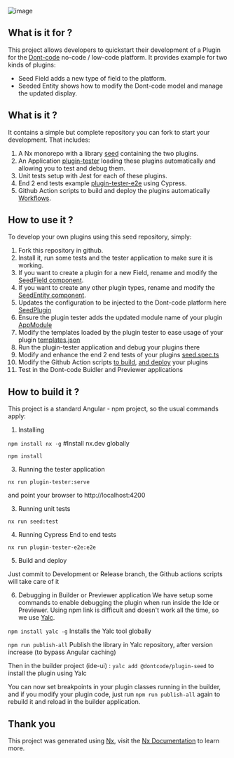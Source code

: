 ![image](https://dont-code.net/assets/logo-shadow-squared.png)
## What is it for ?

This project allows developers to quickstart their development of a Plugin for the  [Dont-code](https://dont-code.net) no-code / low-code platform.
It provides example for two kinds of plugins:
- Seed Field adds a new type of field to the platform.
- Seeded Entity shows how to modify the Dont-code model and manage the updated display.

## What is it ?
It contains a simple but complete repository you can fork to start your development. That includes:
1. A Nx monorepo with a library [seed](libs/seed) containing the two plugins.
2. An Application [plugin-tester](apps/plugin-tester) loading these plugins automatically and allowing you to test and debug them.
3. Unit tests setup with Jest for each of these plugins.
4. End 2 end tests example [plugin-tester-e2e](apps/plugin-tester-e2e) using Cypress.
5. Github Action scripts to build and deploy the plugins automatically [Workflows](.github/workflows).

## How to use it ?

To develop your own plugins using this seed repository, simply:
1. Fork this repository in github.
2. Install it, run some tests and the tester application to make sure it is working.
3. If you want to create a plugin for a new Field, rename and modify the [SeedField component](libs/seed/src/lib/preview/seed-field).
4. If you want to create any other plugin types, rename and modify the [SeedEntity component](libs/seed/src/lib/preview/seeded-entity).
5. Updates the configuration to be injected to the Dont-code platform here [SeedPlugin](libs/seed/src/lib/declaration/seed-plugin.ts)
6. Ensure the plugin tester adds the updated module name of your plugin [AppModule](apps/plugin-tester/src/app/app.module.ts)
7. Modify the templates loaded by the plugin tester to ease usage of your plugin [templates.json](apps/plugin-tester/src/assets/dev/templates.json)
8. Run the plugin-tester application and debug your plugins there
9. Modify and enhance the end 2 end tests of your plugins [seed.spec.ts](apps/plugin-tester-e2e/src/integration/report.spec.ts)
10. Modify the Github Action scripts [to build](.github/workflows/dev-build.yml), [and deploy](./.github/workflows/release.yml) your plugins
11. Test in the Dont-code Buidler and Previewer applications

## How to build it ?
This project is a standard Angular - npm project, so the usual commands apply:

1. Installing

`npm install nx -g` #Install nx.dev globally

`npm install`

3. Running the tester application

`nx run plugin-tester:serve`

and point your browser to http://localhost:4200

3. Running unit tests

  `nx run seed:test`

4. Running Cypress End to end tests

  `nx run plugin-tester-e2e:e2e`

5. Build and deploy

  Just commit to Development or Release branch, the Github actions scripts will take care of it

6. Debugging in Builder or Previewer application
  We have setup some commands to enable debugging the plugin when run inside the Ide or Previewer.
  Using npm link is difficult and doesn't work all the time, so we use [Yalc](https://github.com/wclr/yalc).

  `npm install yalc -g` Installs the Yalc tool globally

  `npm run publish-all` Publish the library in Yalc repository, after version increase (to bypass Angular caching)
  
  Then in the builder project (ide-ui) :
  `yalc add @dontcode/plugin-seed` to install the plugin using Yalc

  You can now set breakpoints in your plugin classes running in the builder, and if you modify your plugin code, just run
  `npm run publish-all` again to rebuild it and reload in the builder application.


## Thank you

This project was generated using [Nx](https://nx.dev), visit the [Nx Documentation](https://nx.dev/angular) to learn more.
